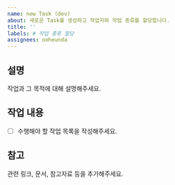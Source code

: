 ```yaml
---
name: new Task (dev)
about: 새로운 Task를 생성하고 작업자와 작업 종류를 할당합니다.
title: ''
labels: # 작업 종류 할당
assignees: ooheunda
---
```


## 설명

작업과 그 목적에 대해 설명해주세요.

## 작업 내용

- [ ] 수행해야 할 작업 목록을 작성해주세요.

## 참고

관련 링크, 문서, 참고자료 등을 추가해주세요.
